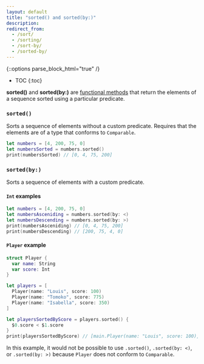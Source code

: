 ```yaml
---
layout: default
title: "sorted() and sorted(by:)"
description: 
redirect_from:
  - /sort/
  - /sorting/
  - /sort-by/
  - /sorted-by/
---
```

{::options parse_block_html="true" /}

* TOC
{:toc}

**sorted()** and **sorted(by:)** are [functional methods](/functional-methods-comparison) that return the elements of a sequence sorted using a particular predicate.

### `sorted()`

Sorts a sequence of elements without a custom predicate. Requires that the elements are of a type that conforms to `Comparable`.

```swift
let numbers = [4, 200, 75, 0]
let numbersSorted = numbers.sorted()
print(numbersSorted) // [0, 4, 75, 200]
```

### `sorted(by:)`

Sorts a sequence of elements with a custom predicate.

#### `Int` examples

```swift
let numbers = [4, 200, 75, 0]
let numbersAsceniding = numbers.sorted(by: <)
let numbersDescending = numbers.sorted(by: >)
print(numbersAsceniding) // [0, 4, 75, 200]
print(numbersDescending) // [200, 75, 4, 0]
```

#### `Player` example

```swift
struct Player {
  var name: String
  var score: Int
}

let players = [
  Player(name: "Louis", score: 100)
  Player(name: "Tomoko", score: 775)
  Player(name: "Isabella", score: 350)
]

let playersSortedByScore = players.sorted() {
  $0.score < $1.score
}
print(playersSortedByScore) // [main.Player(name: "Louis", score: 100), main.Player(name: "Isabella", score: 350), main.Player(name: "Tomoko", score: 775)]
```

In this example, it would not be possible to use `.sorted()`, `.sorted(by: <)`, or `.sorted(by: >)` because `Player` does not conform to `Comparable`.

